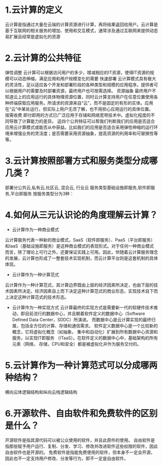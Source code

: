 # 1.云计算的定义

云计算是指通过大量在云端的计算资源进行计算，再将结果返回给用户。云计算是基于互联网的相关服务的增加、使用和交互模式，通常涉及通过互联网来提供动态易扩展且经常是虚拟化的资源

# 2.云计算的公共特征

弹性调整
云计算可以根据访问用户的多少，增减相应的IT资源，使得IT资源的规模可以动态伸缩，满足应用和用户规模变化的需要
快速部署
云计算模式具有极大的灵活性，足以适应各个开发和部署阶段的各种类型和规模的应用程序。提供者可以根据用户的需要及时部署资源，最终用户也可按需选择。
资源抽象
最终用户不知道云上的应用运行的具体物理资源位置，同时云计算支持用户在任意位置使用各种终端获取应用服务。所请求的资源来自“云”，而不是固定的有形的实体。应用在“云”中某处运行，但实际上用户无须了解，也不用担心应用运行的具体位置。
按需收费
即付即用的方式已广泛应用于存储和网络宽带技术中。虚拟化程度的不同导致了计算能力的差异。
这四个公共特征可以帮我们判断我们的应用是否适合应用云计算模式或能否从中获益。比如我们的应用是否适合采用弹性伸缩的运行环境来增强业务的灵活度；是否需要采用资源抽象，提高资源的利用率和可替换性等等。

# 3.云计算按照部署方式和服务类型分成哪几类？
部署分公共云,私有云,社区云, 混合云, 行业云
服务类型基础设施即服务,软件即服务,平台即服务
按服务类型分为3种：


# 4.如何从三元认识论的角度理解云计算？

- 云计算作为一种商业模式

云计算服务代表一种新的商业模式，SaaS（软件即服务）、PaaS（平台即服务）和IaaS（基础设施即服务）是这种商业模式的表现形式。对于任何一种商业模式而言，除了理论上可行之外，还要保证实践上可用。因此，伴随着云计算服务理念的发展，云计算也形成了一整套技术实现机制，而云计算平台则是这套机制的具体体现。

- 云计算作为一种计算范式

云计算作为一种计算范式，其计算边界既由上层的经济因素所决定，也由下层的技术因素所决定。经济因素自上而下决定这种计算范式的商业形态，实现技术自下而上决定这种计算范式的技术形态。

- 云计算作为一种实现方式
云计算最终的实现方式是需要新一代的软硬件技术推动，即目前流行的数据中心，并且朝着软件定义的数据中心（Software Defined Data Center，SDDC）所演进。
而数据中心是云计算实现的最终归属，包括全方位的计算、存储和通信需求。
软件定义数据中心是一个比较新的概念，它将虚拟化概念（如抽象， 集中和自动化）扩展到所有数据中心资源和服务，以实现IT即服务 （ITaaS）。在软件定义的数据中心中，基础架构的所有元素（网络，
存储，CPU和安全）都是被虚拟化并作为服务交付的。

# 5.云计算作为一种计算范式可以分成哪两种结构？

横向云体逻辑结构和纵向云栈逻辑结构

# 6.开源软件、自由软件和免费软件的区别是什么？
开源软件是指其源代码可以被公众使用的软件，并且此原件的使用。
自由软件是指那些赋予用户运行、复制、分发、学习、修改并改进软件这些权限的软件，因此自由软件也是开源的。
免费软件是指能免费使用的软件，但本身不一定会开源，因此也不一定支持用户修改、分发等行为，即不一定是自由软件。
